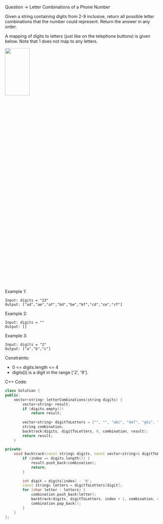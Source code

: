 Question -> Letter Combinations of a Phone Number

Given a string containing digits from 2-9 inclusive, return all possible letter combinations that the number could represent. Return the answer in any order.

A mapping of digits to letters (just like on the telephone buttons) is given below. Note that 1 does not map to any letters.

<img src="https://assets.leetcode.com/uploads/2022/03/15/1200px-telephone-keypad2svg.png"  width="40%" height="20%">

Example 1:
```
Input: digits = "23"
Output: ["ad","ae","af","bd","be","bf","cd","ce","cf"]
```

Example 2:
```
Input: digits = ""
Output: []
```

Example 3:
```
Input: digits = "2"
Output: ["a","b","c"]
```

Constraints:

- 0 <= digits.length <= 4
- digits[i] is a digit in the range ['2', '9'].


C++ Code:
```C++
class Solution {
public:
    vector<string> letterCombinations(string digits) {
        vector<string> result;
        if (digits.empty())
            return result;
        
        vector<string> digitToLetters = {"", "", "abc", "def", "ghi", "jkl", "mno", "pqrs", "tuv", "wxyz"};
        string combination;
        backtrack(digits, digitToLetters, 0, combination, result);
        return result;
    }
    
private:
    void backtrack(const string& digits, const vector<string>& digitToLetters, int index, string& combination, vector<string>& result) {
        if (index == digits.length()) {
            result.push_back(combination);
            return;
        }
        
        int digit = digits[index] - '0';
        const string& letters = digitToLetters[digit];
        for (char letter : letters) {
            combination.push_back(letter);
            backtrack(digits, digitToLetters, index + 1, combination, result);
            combination.pop_back();
        }
    }
};
```
